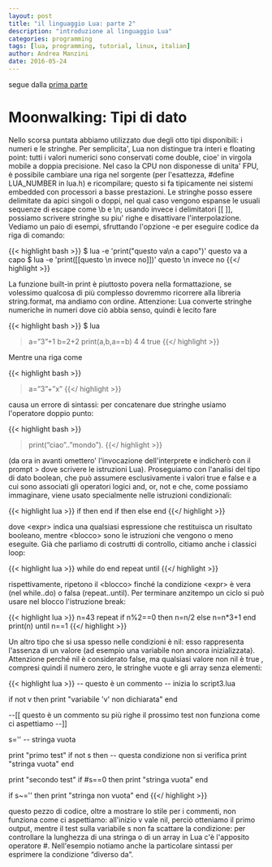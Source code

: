 ```yaml
---
layout: post
title: "il linguaggio Lua: parte 2"
description: "introduzione al linguaggio Lua"
categories: programming
tags: [lua, programming, tutorial, linux, italian]
author: Andrea Manzini
date: 2016-05-24
---
```



segue dalla [prima parte](https://ilmanzo.github.io/post/il-linguaggio-lua-01/)

# Moonwalking: Tipi di dato

Nello scorsa puntata abbiamo utilizzato due degli otto tipi disponibili: i numeri e le stringhe. Per semplicita', Lua non distingue tra interi e floating point: tutti i valori numerici sono conservati come double, cioe' in virgola mobile a doppia precisione. Nel caso la CPU non disponesse di unita' FPU, è possibile cambiare una riga nel sorgente (per l'esattezza, #define LUA_NUMBER in lua.h) e ricompilare; questo si fa tipicamente nei sistemi embedded con processori a basse prestazioni. Le stringhe posso essere delimitate da apici singoli o doppi, nel qual caso vengono espanse le usuali sequenze di escape come \b e \n; usando invece i delimitatori [[ ]], possiamo scrivere stringhe su piu' righe e disattivare l'interpolazione. Vediamo un paio di esempi, sfruttando l'opzione -e per eseguire codice da riga di comando:

{{< highlight bash >}}
$ lua -e 'print("questo va\n a capo")'
questo va
 a capo
$ lua -e 'print([[questo \n invece no]])'
questo \n invece no
{{</ highlight >}}

La funzione built-in print è piuttosto povera nella formattazione, se volessimo qualcosa di più complesso dovremmo ricorrere alla libreria string.format, ma andiamo con ordine. Attenzione: Lua converte stringhe numeriche in numeri dove ciò abbia senso, quindi è lecito fare

{{< highlight bash >}}
$ lua
>a=”3”+1
>b=2+2
>print(a,b,a==b)
4 4 true
{{</ highlight >}}

Mentre una riga come

{{< highlight bash >}}
>a=”3”+”x”
{{</ highlight >}}

causa un errore di sintassi: per concatenare due stringhe usiamo l'operatore doppio punto:

{{< highlight bash >}}
> print(“ciao”..”mondo”).
{{</ highlight >}}

(da ora in avanti omettero' l'invocazione dell'interprete e indicherò con il prompt > dove scrivere le istruzioni Lua).
Proseguiamo con l'analisi del tipo di dato boolean, che può assumere esclusivamente i valori true e false e a cui sono associati gli operatori logici and, or, not e che, come possiamo immaginare, viene usato specialmente nelle istruzioni condizionali:

{{< highlight lua >}}
if <expr> then <blocco> end
if <expr> then <blocco1> else <blocco2> end
{{</ highlight >}}

dove \<expr\> indica una qualsiasi espressione che restituisca un risultato booleano, mentre \<blocco\> sono le istruzioni che vengono o meno eseguite.
Già che parliamo di costrutti di controllo, citiamo anche i classici loop:

{{< highlight lua >}}
while <expr> do <blocco> end
repeat <blocco> until <expr>
{{</ highlight >}}

rispettivamente, ripetono il \<blocco\> finché la condizione \<expr\> è vera (nel while..do) o falsa (repeat..until). Per terminare anzitempo un ciclo si può usare nel blocco l'istruzione break:

{{< highlight lua >}}
n=43
repeat
  if n%2==0 then n=n/2
  else n=n*3+1 end
  print(n)
until n==1
{{</ highlight >}}

Un altro tipo che si usa spesso nelle condizioni è nil: esso rappresenta l'assenza di un valore (ad esempio una variabile non ancora inizializzata). Attenzione perché nil è considerato false, ma qualsiasi valore non nil è true , compresi quindi il numero zero, le stringhe vuote e gli array senza elementi:

{{< highlight lua >}}
-- questo è un commento
-- inizia lo script3.lua

if not v then
  print "variabile 'v' non dichiarata"
end

--[[
    questo è un commento su più righe
    il prossimo test non funziona come
    ci aspettiamo
--]]

s=''  -- stringa vuota

print "primo test"
if not s then   -- questa condizione non si verifica
  print "stringa vuota"
end

print "secondo test"
if #s==0 then
  print "stringa vuota"
end

if s~='' then
  print "stringa non vuota"
end
{{</ highlight >}}

questo pezzo di codice, oltre a mostrare lo stile per i commenti, non funziona come ci aspettiamo: all'inizio v vale nil, perciò otteniamo il primo output, mentre il test sulla variabile s non fa scattare la condizione: per controllare la lunghezza di una stringa o di un array in Lua c'è l'apposito operatore #. Nell'esempio notiamo anche la particolare sintassi per esprimere la condizione “diverso da”.

